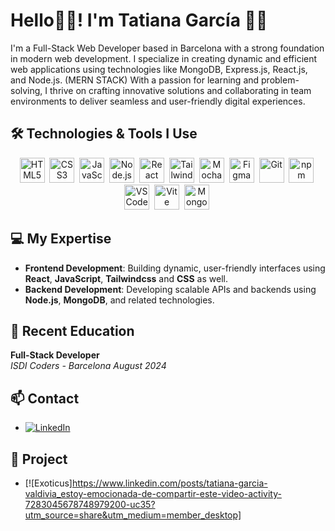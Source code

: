 # Hello👋🏻! I'm Tatiana García 👩‍💻

I'm a Full-Stack Web Developer based in Barcelona with a strong foundation in modern web development. I specialize in creating dynamic and efficient web applications using technologies like MongoDB, Express.js, React.js, and Node.js. (MERN STACK) With a passion for learning and problem-solving, I thrive on crafting innovative solutions and collaborating in team environments to deliver seamless and user-friendly digital experiences.

## 🛠️ Technologies & Tools I Use

<div align="center">
  <img src="https://cdn.jsdelivr.net/gh/devicons/devicon/icons/html5/html5-original.svg" title="HTML5" width="40" height="40"/>&nbsp;
  <img src="https://cdn.jsdelivr.net/gh/devicons/devicon/icons/css3/css3-original.svg" title="CSS3" width="40" height="40"/>&nbsp;
  <img src="https://cdn.jsdelivr.net/gh/devicons/devicon/icons/javascript/javascript-original.svg" title="JavaScript" width="40" height="40"/>&nbsp;
  <img src="https://cdn.jsdelivr.net/gh/devicons/devicon/icons/nodejs/nodejs-original.svg" title="Node.js" width="40" height="40"/>&nbsp;
  <img src="https://cdn.jsdelivr.net/gh/devicons/devicon/icons/react/react-original.svg" title="React" width="40" height="40"/>&nbsp;
  <img src="https://cdn.jsdelivr.net/gh/devicons/devicon@latest/icons/tailwindcss/tailwindcss-original.svg" title="TailwindCSS" width="40" height="40"/>&nbsp;
  <img src="https://cdn.jsdelivr.net/gh/devicons/devicon@latest/icons/mocha/mocha-original.svg" title="Mocha" width="40" height="40"/>&nbsp;
  <img src="https://cdn.jsdelivr.net/gh/devicons/devicon/icons/figma/figma-original.svg" title="Figma" width="40" height="40"/>&nbsp;
  <img src="https://cdn.jsdelivr.net/gh/devicons/devicon/icons/git/git-original.svg" title="Git" width="40" height="40"/>&nbsp;
  <img src="https://cdn.jsdelivr.net/gh/devicons/devicon@latest/icons/npm/npm-original-wordmark.svg" title="npm" width="40" height="40"/>&nbsp;
  <img src="https://cdn.jsdelivr.net/gh/devicons/devicon/icons/vscode/vscode-original.svg" title="VSCode" width="40" height="40"/>&nbsp;
  <img src="https://cdn.jsdelivr.net/gh/devicons/devicon@latest/icons/vitejs/vitejs-original.svg" title="Vite" width="40" height="40"/>&nbsp;
  <img src="https://cdn.jsdelivr.net/gh/devicons/devicon/icons/mongodb/mongodb-original.svg" title="MongoDB" width="40" height="40"/>&nbsp;
</div>

## 💻 My Expertise

- **Frontend Development**: Building dynamic, user-friendly interfaces using **React**, **JavaScript**, **Tailwindcss** and **CSS** as well.
- **Backend Development**: Developing scalable APIs and backends using **Node.js**, **MongoDB**, and related technologies.

## 📖 Recent Education

**Full-Stack Developer**  
*ISDI Coders - Barcelona*
*August 2024*

## 📫 Contact

- [![LinkedIn](https://img.shields.io/badge/-LinkedIn-0A66C2?logo=linkedin&logoColor=fff)](https://www.linkedin.com/in/tatiana-garcia-valdivia/)

## 🚀 Project

- [![Exoticus]https://www.linkedin.com/posts/tatiana-garcia-valdivia_estoy-emocionada-de-compartir-este-video-activity-7283045678748979200-uc35?utm_source=share&utm_medium=member_desktop]
